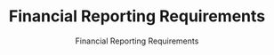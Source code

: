 ---
layout: resources-landing
title: "Financial Reporting Requirements"
subtitle: "Financial Reporting Requirements"
external_link: https://www.whitehouse.gov/wp-content/uploads/2020/08/OMB-Circular-A-136-2020.pdf
filters: financial-reporting guidance omb 2020
fiscal_year: 2020
---